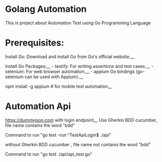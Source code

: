 # Golang Automation

This is project about Automation Test using Go Programming Language

# Prerequisites:

Install Go: Download and install Go from Go's official website.__

Install Go Packages:__
    - testify: For writing assertions and test cases.__
    - selenium: For web browser automation.__
    - appium Go bindings (go-selenium can be used with Appium).__

npm install -g appium # for mobile test automation__

# Automation Api 

https://dummyjson.com with login endpoint__
Use Gherkin BDD cucumber, file name contains the word "bdd"

Command to run  "go test -run ^TestApiLogin$ ./api"

without Gherkin BDD cucumber , file name not contains the word "bdd"

Command to run "go test ./api/api_test.go"
